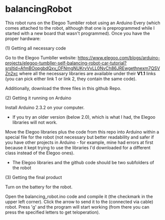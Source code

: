 # balancingRobot
This robot runs on the Elegoo Tumbller robot using an Arduino Every (which comes attached to the robot, although that one is preprogrammed while I started with a new board that wasn't programmed).
Once you have the proper hardware:

(1) Getting all necessary code

Go to the Elegoo Tumbller website: https://www.elegoo.com/blogs/arduino-projects/elegoo-tumbller-self-balancing-robot-car-tutorial?srsltid=AfmBOopgbdQxv_OFNmgNUKrvVvLL0NvCh86JREwgethnexm7QSVZn2xc where all the necessary libraries are available under their **V1.1** links (you can pick either link 1 or link 2, they contain the same code).

Additionally, download the three files in this github Repo.

(2) Getting it running on Arduino

Install Arduino 2.3.2 on your computer.
  - If you try an older version (below 2.0), which is what I had, the Elegoo libraries will not work.

Move the Elegoo libraries plus the code from this repo into Arduino within a special file for the robot (not necessary but better readability and safer if you have other projects in Arduino - for example, mine had errors at first because it kept trying to use the libraries I'd downloaded for a different class instead of the Elegoo ones).
  - The Elegoo libraries and the github code should be two subfolders of the robot

(3) Getting the final product

Turn on the battery for the robot.

Open the balancing_robot.ino code and compile it (the checkmark in the upper left corner). Click the arrow to send it to the (connected via cable) robot.
Press 'g' and the program will start working (from there you can press the specified letters to get teloperation).
